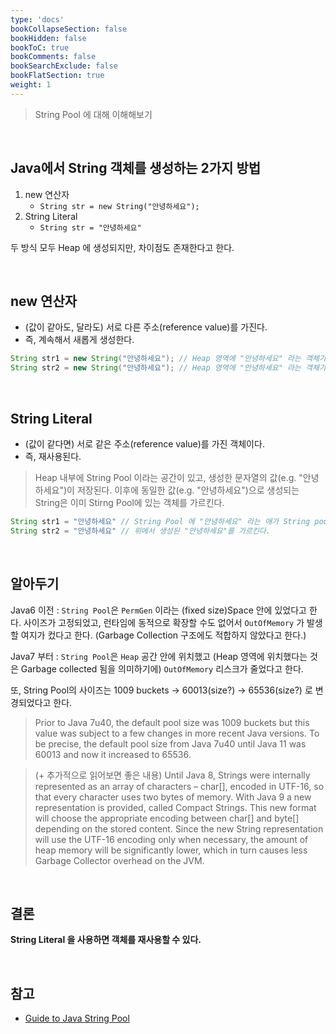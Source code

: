 ```yaml
---
type: 'docs'
bookCollapseSection: false
bookHidden: false
bookToC: true
bookComments: false
bookSearchExclude: false
bookFlatSection: true
weight: 1
---
```


> String Pool 에 대해 이해해보기

<br>

## Java에서 String 객체를 생성하는 2가지 방법

1. new 연산자
   - `String str = new String("안녕하세요");`
2. String Literal
    - `String str = "안녕하세요"` 

두 방식 모두 Heap 에 생성되지만, 차이점도 존재한다고 한다.

<br>

## new 연산자

- (값이 같아도, 달라도) 서로 다른 주소(reference value)를 가진다.
- 즉, 계속해서 새롭게 생성한다.

```java
String str1 = new String("안녕하세요"); // Heap 영역에 "안녕하세요" 라는 객체가 새롭게 저장된다.
String str2 = new String("안녕하세요"); // Heap 영역에 "안녕하세요" 라는 객체가 새롭게 저장된다.
```

<br>

## String Literal

- (값이 같다면) 서로 같은 주소(reference value)를 가진 객체이다.
- 즉, 재사용된다.

> Heap 내부에 String Pool 이라는 공간이 있고, 생성한 문자열의 값(e.g. "안녕하세요")이 저장된다. 이후에 동일한 값(e.g. "안녕하세요")으로 생성되는 String은 이미 Stirng Pool에 있는 객체를 가르킨다.

```java
String str1 = "안녕하세요" // String Pool 에 "안녕하세요" 라는 애가 String pool 에 저장된다.
String str2 = "안녕하세요" // 위에서 생성된 "안녕하세요"를 가르킨다.
```
<br>

## 알아두기

Java6 이전 : `String Pool`은 `PermGen` 이라는 (fixed size)Space 안에 있었다고 한다. 사이즈가 고정되었고, 런타임에 동적으로 확장할 수도 없어서 `OutOfMemory` 가 발생할 여지가 컸다고 한다. (Garbage Collection 구조에도 적합하지 않았다고 한다.)

Java7 부터 : `String Pool`은 `Heap` 공간 안에 위치했고 (Heap 영역에 위치했다는 것은 Garbage collected 됨을 의미하기에) `OutOfMemory` 리스크가 줄었다고 한다.

또, String Pool의 사이즈는 1009 buckets -> 60013(size?) -> 65536(size?) 로 변경되었다고 한다.

> Prior to Java 7u40, the default pool size was 1009 buckets but this value was subject to a few changes in more recent Java versions. To be precise, the default pool size from Java 7u40 until Java 11 was 60013 and now it increased to 65536.

> (\+ 추가적으로 읽어보면 좋은 내용) Until Java 8, Strings were internally represented as an array of characters – char[], encoded in UTF-16, so that every character uses two bytes of memory.
> With Java 9 a new representation is provided, called Compact Strings. This new format will choose the appropriate encoding between char[] and byte[] depending on the stored content.
> Since the new String representation will use the UTF-16 encoding only when necessary, the amount of heap memory will be significantly lower, which in turn causes less Garbage Collector overhead on the JVM.

<br>

## 결론

**String Literal 을 사용하면 객체를 재사용할 수 있다.**

<br>

## 참고

- [Guide to Java String Pool](https://www.baeldung.com/java-string-pool)